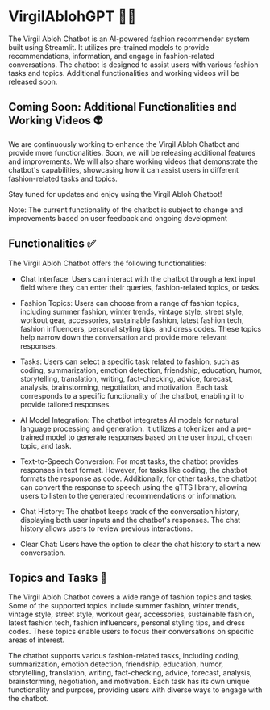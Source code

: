 # VirgilAblohGPT 🥷🏻
The Virgil Abloh Chatbot is an AI-powered fashion recommender system built using Streamlit. It utilizes pre-trained models to provide recommendations, information, and engage in fashion-related conversations. The chatbot is designed to assist users with various fashion tasks and topics. Additional functionalities and working videos will be released soon.

## Coming Soon: Additional Functionalities and Working Videos 👽
We are continuously working to enhance the Virgil Abloh Chatbot and provide more functionalities. Soon, we will be releasing additional features and improvements. We will also share working videos that demonstrate the chatbot's capabilities, showcasing how it can assist users in different fashion-related tasks and topics.

Stay tuned for updates and enjoy using the Virgil Abloh Chatbot!

Note: The current functionality of the chatbot is subject to change and improvements based on user feedback and ongoing development

## Functionalities ✅
The Virgil Abloh Chatbot offers the following functionalities:

- Chat Interface: Users can interact with the chatbot through a text input field where they can enter their queries, fashion-related topics, or tasks.

- Fashion Topics: Users can choose from a range of fashion topics, including summer fashion, winter trends, vintage style, street style, workout gear, accessories, sustainable fashion, latest fashion tech, fashion influencers, personal styling tips, and dress codes. These topics help narrow down the conversation and provide more relevant responses.

- Tasks: Users can select a specific task related to fashion, such as coding, summarization, emotion detection, friendship, education, humor, storytelling, translation, writing, fact-checking, advice, forecast, analysis, brainstorming, negotiation, and motivation. Each task corresponds to a specific functionality of the chatbot, enabling it to provide tailored responses.

- AI Model Integration: The chatbot integrates AI models for natural language processing and generation. It utilizes a tokenizer and a pre-trained model to generate responses based on the user input, chosen topic, and task.

- Text-to-Speech Conversion: For most tasks, the chatbot provides responses in text format. However, for tasks like coding, the chatbot formats the response as code. Additionally, for other tasks, the chatbot can convert the response to speech using the gTTS library, allowing users to listen to the generated recommendations or information.

- Chat History: The chatbot keeps track of the conversation history, displaying both user inputs and the chatbot's responses. The chat history allows users to review previous interactions.

- Clear Chat: Users have the option to clear the chat history to start a new conversation.

## Topics and Tasks 👾
The Virgil Abloh Chatbot covers a wide range of fashion topics and tasks. Some of the supported topics include summer fashion, winter trends, vintage style, street style, workout gear, accessories, sustainable fashion, latest fashion tech, fashion influencers, personal styling tips, and dress codes. These topics enable users to focus their conversations on specific areas of interest.

The chatbot supports various fashion-related tasks, including coding, summarization, emotion detection, friendship, education, humor, storytelling, translation, writing, fact-checking, advice, forecast, analysis, brainstorming, negotiation, and motivation. Each task has its own unique functionality and purpose, providing users with diverse ways to engage with the chatbot.
